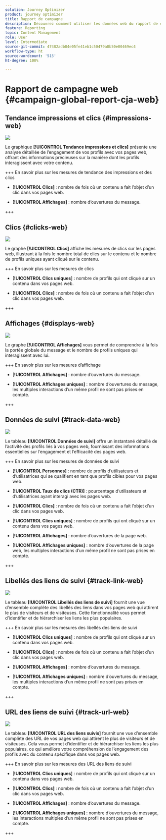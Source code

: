 ```yaml
---
solution: Journey Optimizer
product: journey optimizer
title: Rapport de campagne
description: Découvrez comment utiliser les données web du rapport de campagne.
feature: Reporting
topic: Content Management
role: User
level: Intermediate
source-git-commit: 47482adb84e05fe41eb1c50479a8b50e00469ec4
workflow-type: ht
source-wordcount: '515'
ht-degree: 100%

---
```


# Rapport de campagne web {#campaign-global-report-cja-web}

## Tendance impressions et clics {#impressions-web}

![](assets/cja-web-impression.png)

Le graphique **[!UICONTROL Tendance impressions et clics]** présente une analyse détaillée de l’engagement de vos profils avec vos pages web, offrant des informations précieuses sur la manière dont les profils interagissent avec votre contenu.

+++ En savoir plus sur les mesures de tendance des impressions et des clics

* **[!UICONTROL Clics]** : nombre de fois où un contenu a fait l’objet d’un clic dans vos pages web.

* **[!UICONTROL Affichages]** : nombre d’ouvertures du message.

+++

## Clics {#clicks-web}

![](assets/cja-web-clicks.png)

Le graphe **[!UICONTROL Clics]** affiche les mesures de clics sur les pages web, illustrant à la fois le nombre total de clics sur le contenu et le nombre de profils uniques ayant cliqué sur le contenu.

+++ En savoir plus sur les mesures de clics

* **[!UICONTROL Clics uniques]** : nombre de profils qui ont cliqué sur un contenu dans vos pages web.

* **[!UICONTROL Clics]** : nombre de fois où un contenu a fait l’objet d’un clic dans vos pages web.

+++

## Affichages {#displays-web}

![](assets/cja-web-displays.png)

Le graphe **[!UICONTROL Affichages]** vous permet de comprendre à la fois la portée globale du message et le nombre de profils uniques qui interagissent avec lui.

+++ En savoir plus sur les mesures d’affichage

* **[!UICONTROL Affichages]** : nombre d’ouvertures du message.

* **[!UICONTROL Affichages uniques]** : nombre dʼouvertures du message, les multiples interactions dʼun même profil ne sont pas prises en compte.

+++


## Données de suivi {#track-data-web}

![](assets/cja-web-tracking-data.png)

Le tableau **[!UICONTROL Données de suivi]** offre un instantané détaillé de l’activité des profils liés à vos pages web, fournissant des informations essentielles sur l’engagement et l’efficacité des pages web.

+++ En savoir plus sur les mesures de données de suivi

* **[!UICONTROL Personnes]** : nombre de profils d’utilisateurs et d’utilisatrices qui se qualifient en tant que profils cibles pour vos pages web.

* **[!UICONTROL Taux de clics (CTR)]** : pourcentage d’utilisateurs et d’utilisatrices ayant interagi avec les pages web.

* **[!UICONTROL Clics]** : nombre de fois où un contenu a fait l’objet d’un clic dans vos pages web.

* **[!UICONTROL Clics uniques]** : nombre de profils qui ont cliqué sur un contenu dans vos pages web.

* **[!UICONTROL Affichages]** : nombre d’ouvertures de la page web.

* **[!UICONTROL Affichages uniques]** : nombre dʼouvertures de la page web, les multiples interactions dʼun même profil ne sont pas prises en compte.

+++

## Libellés des liens de suivi {#track-link-web}

![](assets/cja-web-tracked-link-labels.png)

Le tableau **[!UICONTROL Libellés des liens de suivi]** fournit une vue d’ensemble complète des libellés des liens dans vos pages web qui attirent le plus de visiteurs et de visiteuses. Cette fonctionnalité vous permet d’identifier et de hiérarchiser les liens les plus populaires.

+++ En savoir plus sur les mesures des libellés des liens de suivi

* **[!UICONTROL Clics uniques]** : nombre de profils qui ont cliqué sur un contenu dans vos pages web.

* **[!UICONTROL Clics]** : nombre de fois où un contenu a fait l’objet d’un clic dans vos pages web.

* **[!UICONTROL Affichages]** : nombre d’ouvertures du message.

* **[!UICONTROL Affichages uniques]** : nombre dʼouvertures du message, les multiples interactions dʼun même profil ne sont pas prises en compte.

+++

## URL des liens de suivi {#track-url-web}

![](assets/cja-web-tracked-link-urls.png)

Le tableau **[!UICONTROL URL des liens suivis]** fournit une vue d’ensemble complète des URL de vos pages web qui attirent le plus de visiteurs et de visiteuses. Cela vous permet d’identifier et de hiérarchiser les liens les plus populaires, ce qui améliore votre compréhension de l’engagement des profils avec du contenu spécifique dans vos pages web.

+++ En savoir plus sur les mesures des URL des liens de suivi

* **[!UICONTROL Clics uniques]** : nombre de profils qui ont cliqué sur un contenu dans vos pages web.

* **[!UICONTROL Clics]** : nombre de fois où un contenu a fait l’objet d’un clic dans vos pages web.

* **[!UICONTROL Affichages]** : nombre d’ouvertures du message.

* **[!UICONTROL Affichages uniques]** : nombre d’ouvertures du message, les interactions multiples d’un même profil ne sont pas prises en compte.

+++
